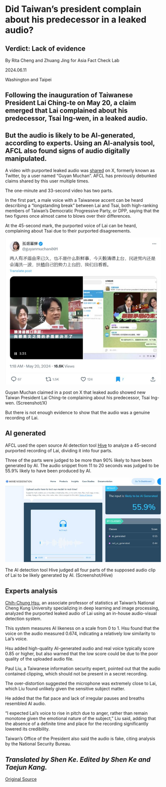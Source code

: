 # Did Taiwan’s president complain about his predecessor in a leaked audio?

## Verdict: Lack of evidence

By Rita Cheng and Zhuang Jing for Asia Fact Check Lab

2024.06.11

Washington and Taipei

## Following the inauguration of Taiwanese President Lai Ching-te on May 20, a claim emerged that Lai complained about his predecessor, Tsai Ing-wen, in a leaked audio.

## But the audio is likely to be AI-generated, according to experts. Using an AI-analysis tool, AFCL also found signs of audio digitally manipulated.

A video with purported leaked audio was [shared](https://x.com/guyanmuchan001/status/1792424594927939899) on X, formerly known as Twitter, by a user named “Guyan Muchan”. AFCL has previously debunked claims shared by this user multiple times.

The one-minute and 33-second video has two parts.

In the first part, a male voice with a Taiwanese accent can be heard describing a “longstanding break” between Lai and Tsai, both high-ranking members of Taiwan’s Democratic Progressive Party, or DPP, saying that the two figures once almost came to blows over their differences.

At the 45-second mark, the purported voice of Lai can be heard, complaining about Tsai due to their purported disagreements.

![1.png](images/6GIDDQJLH3KF6AKNCWM4JQTJMU.png)

Guyan Muchan claimed in a post on X that leaked audio showed new Taiwan President Lai Ching-te complaining about his predecessor, Tsai Ing-wen. (Screenshot/X)

But there is not enough evidence to show that the audio was a genuine recording of Lai.

## AI generated

AFCL used the open source AI detection tool [Hive](https://hivemoderation.com/ai-generated-content-detection) to analyze a 45-second purported recording of Lai, dividing it into four parts.

Three of the parts were judged to be more than 90% likely to have been generated by AI. The audio snippet from 11 to 20 seconds was judged to be 55.9% likely to have been produced by AI.

![6 (1).png](images/3DJV73ENKSRJOEDB4YBNNJMEVA.png)

The AI detection tool Hive judged all four parts of the supposed audio clip of Lai to be likely generated by AI. (Screenshot/Hive)

## Experts analysis

[Chih-Chung Hsu](https://www.stat.ncku.edu.tw/index.php?option=module&lang=cht&task=pageinfo&id=708&index=13), an associate professor of statistics at Taiwan’s National Cheng Kung University specializing in deep learning and image processing, analyzed the purported leaked audio of Lai using an in-house audio-visual detection system.

This system measures AI likeness on a scale from 0 to 1. Hsu found that the voice on the audio measured 0.674, indicating a relatively low similarity to Lai’s voice.

Hsu added high-quality AI-generated audio and real voice typically score 0.85 or higher, but also warned that the low score could be due to the poor quality of the uploaded audio file.

Paul Liu, a Taiwanese information security expert, pointed out that the audio contained clipping, which should not be present in a secret recording.

The over-distortion suggested the microphone was extremely close to Lai, which Liu found unlikely given the sensitive subject matter.

He added that the flat pace and lack of irregular pauses and breaths resembled AI audio.

“I expected Lai’s voice to rise in pitch due to anger, rather than remain monotone given the emotional nature of the subject,” Liu said, adding that the absence of a definite time and place for the recording significantly lowered its credibility.

Taiwan’s Office of the President also said the audio is fake, citing analysis by the National Security Bureau.

## *Translated by Shen Ke. Edited by Shen Ke and Taejun Kang.*



[Original Source](https://www.rfa.org/english/news/afcl/afcl-lai-audio-06112024233916.html)